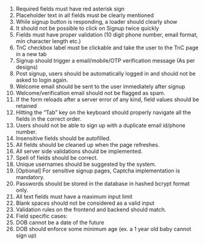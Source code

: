 1. Required fields must have red asterisk sign
1. Placeholder text in all fields must be clearly mentioned
1. While signup button is responding, a loader should clearly show
1. It should not be possible to click on Signup twice quickly
1. Fields must have proper validation (10 digit phone number, email format, min character length etc.)
1. TnC checkbox label must be clickable and take the user to the TnC page in a new tab
1. Signup should trigger a email/mobile/OTP verification message (As per designs)
1. Post signup, users should be automatically logged in and should not be asked to login again.
1. Welcome email should be sent to the user immediately after signup
1. Welcome/verification email should not be flagged as spam.
1. If the form reloads after a server error of any kind, field values should be retained
1. Hitting the “Tab” key on the keyboard should properly navigate all the fields in the correct order.
1. Users should not be able to sign up with a duplicate email id/phone number.
1. Insensitive fields should be autofilled.
1. All fields should be cleaned up when the page refreshes.
1. All server side validations should be implemented.
1. Spell of fields should be correct.
1. Unique usernames should be suggested by the system.
1. [Optional] For sensitive signup pages, Captcha implementation is mandatory.
1. Passwords should be stored in the database in hashed bcrypt format only.
1. All text fields must have a maximum input limit
1. Blank spaces should not be considered as a valid input
1. Validation rules on the frontend and backend should match.
1. Field specific cases:
1. DOB cannot be a date of the future
1. DOB should enforce some minimum age (ex. a 1 year old baby cannot sign up)
